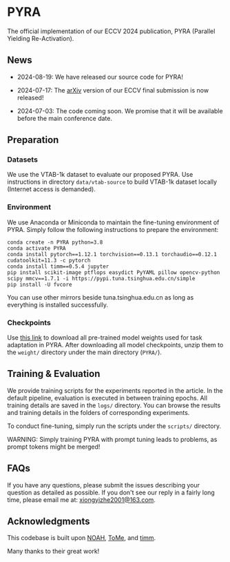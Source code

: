 # PYRA
The official implementation of our ECCV 2024 publication, PYRA (Parallel Yielding Re-Activation).

## News

- 2024-08-19: We have released our source code for PYRA!

- 2024-07-17: The [arXiv](https://arxiv.org/abs/2403.09192) version of our ECCV final submission is now released!

- 2024-07-03: The code coming soon. We promise that it will be available before the main conference date.

## Preparation

### Datasets

We use the VTAB-1k dataset to evaluate our proposed PYRA. Use instructions in directory `data/vtab-source` to build VTAB-1k dataset locally (Internet access is demanded).

### Environment

We use Anaconda or Miniconda to maintain the fine-tuning environment of PYRA. Simply follow the following instructions to prepare the environment:

```
conda create -n PYRA python=3.8
conda activate PYRA
conda install pytorch==1.12.1 torchvision==0.13.1 torchaudio==0.12.1 cudatoolkit=11.3 -c pytorch
conda install timm==0.5.4 jupyter
pip install scikit-image ptflops easydict PyYAML pillow opencv-python scipy mmcv==1.7.1 -i https://pypi.tuna.tsinghua.edu.cn/simple
pip install -U fvcore
```

You can use other mirrors beside tuna.tsinghua.edu.cn as long as everything is installed successfully.

### Checkpoints

Use [this link](https://drive.google.com/file/d/1MEzqBikrYIwmdCrIsXBtDp_QS8oOwhED/view?usp=sharing) to download all pre-trained model weights used for task adaptation in PYRA. After downloading all model checkpoints, unzip them to the `weight/` directory under the main directory (`PYRA/`).

## Training & Evaluation

We provide training scripts for the experiments reported in the article. In the default pipeline, evaluation is executed in between training epochs. All training details are saved in the `logs/` directory. You can browse the results and training details in the folders of corresponding experiments.

To conduct fine-tuning, simply run the scripts under the `scripts/` directory.

WARNING: Simply training PYRA with prompt tuning leads to problems, as prompt tokens might be merged! 

## FAQs

If you have any questions, please submit the issues describing your question as detailed as possible. If you don't see our reply in a fairly long time, please email me at: xiongyizhe2001@163.com.

## Acknowledgments

This codebase is built upon [NOAH](https://github.com/ZhangYuanhan-AI/NOAH), [ToMe](https://github.com/facebookresearch/ToMe), and [timm](https://github.com/huggingface/pytorch-image-models).

Many thanks to their great work!